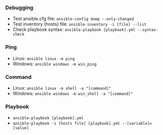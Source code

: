 ### Debugging
- Test ansible.cfg file: `ansible-config dump --only-changed`
- Test inventory (hosts) file: `ansible-inventory -i [file] --list`
- Check playbook syntax: `ansible-playbook [playbook].yml --syntax-check`

### Ping
- Linux: `ansible linux -m ping`
- Windows: `ansible windows -m win_ping`

### Command
- Linux: `ansible linux -m shell -a "[command]"`
- Windows: `ansible windows -m win_shell -a "[command]"`

### Playbook
- `ansible-playbook [playbook].yml`
- `ansible-playbook -i [hosts file] [playbook].yml --[variable]=[value]`
